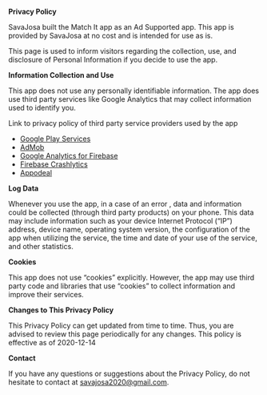 **Privacy Policy**
 
SavaJosa built the Match It app as an Ad Supported app. This app is provided by SavaJosa at no cost and is intended for use as is.
 
This page is used to inform visitors regarding the collection, use, and disclosure of Personal Information if you decide to use the app.
 
**Information Collection and Use**
 
This app does not use any personally identifiable information. The app does use third party services like Google Analytics that may collect information used to identify you.
 
Link to privacy policy of third party service providers used by the app
 
*   [Google Play Services](https://www.google.com/policies/privacy/)
*   [AdMob](https://support.google.com/admob/answer/6128543?hl=en)
*   [Google Analytics for Firebase](https://firebase.google.com/policies/analytics)
*   [Firebase Crashlytics](https://firebase.google.com/support/privacy/)
*   [Appodeal](https://appodeal.com/privacy-policy/)
 
**Log Data**
 
Whenever you use the app, in a case of an error , data and information could be collected (through third party products) on your phone. This data may include information such as your device Internet Protocol (“IP”) address, device name, operating system version, the configuration of the app when utilizing the service, the time and date of your use of the service, and other statistics.
 
**Cookies**
 
This app does not use “cookies” explicitly. However, the app may use third party code and libraries that use “cookies” to collect information and improve their services. 
 
**Changes to This Privacy Policy**
 
This Privacy Policy can get updated from time to time. Thus, you are advised to review this page periodically for any changes.  This policy is effective as of 2020-12-14
 
**Contact**
 
If you have any questions or suggestions about the Privacy Policy, do not hesitate to contact at savajosa2020@gmail.com.
